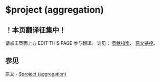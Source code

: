 # $project (aggregation)

## ！本页翻译征集中！

请点击页面上方 EDIT THIS PAGE 参与翻译。
详见：
[贡献指南]( https://github.com/JinMuInfo/MongoDB-Manual-zh/blob/master/CONTRIBUTING.md )、
[原文链接](  https://docs.mongodb.com/manual/reference/operator/aggregation/project/  )。

## 参见

原文 - [$project (aggregation)]( https://docs.mongodb.com/manual/reference/operator/aggregation/project/ )

